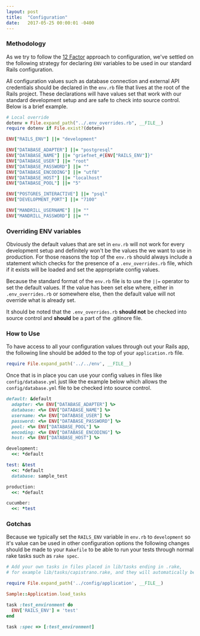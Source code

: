 ```yaml
---
layout: post
title:  "Configuration"
date:   2017-05-25 00:00:01 -0400
---
```


### Methodology

As we try to follow the [12 Factor](http://12factor.net/config) approach to configuration, we've settled on the following strategy for declaring `ENV` variables to be used in our standard Rails configuration.

All configuration values such as database connection and external API credentials should be declared in the `env.rb` file that lives at the root of the Rails project. These declarations will have values set that work with our standard development setup and are safe to check into source control.  Below is a brief example.

```ruby
# Local override
dotenv = File.expand_path("../.env_overrides.rb", __FILE__)
require dotenv if File.exist?(dotenv)

ENV["RAILS_ENV"] ||= "development"

ENV["DATABASE_ADAPTER"] ||= "postgresql"
ENV["DATABASE_NAME"] ||= "griefnet_#{ENV["RAILS_ENV"]}"
ENV["DATABASE_USER"] ||= "root"
ENV["DATABASE_PASSWORD"] ||= ""
ENV["DATABASE_ENCODING"] ||= "utf8"
ENV["DATABASE_HOST"] ||= "localhost"
ENV["DATABASE_POOL"] ||= "5"

ENV["POSTGRES_INTERACTIVE"] ||= "psql"
ENV["DEVELOPMENT_PORT"] ||= "7100"

ENV["MANDRILL_USERNAME"] ||= ""
ENV["MANDRILL_PASSWORD"] ||= ""
```

### Overriding ENV variables

Obviously the default values that are set in `env.rb` will not work for every development setup and definitely won't be the values the we want to use in production.  For those reasons the top of the `env.rb` should always include a statement which checks for the presence of a `.env_overrides.rb` file, which if it exists will be loaded and set the appropriate config values.

Because the standard format of the `env.rb` file is to use the `||=` operator to set the default values. If the value has been set else where, either in `.env_overrides.rb` or somewhere else, then the default value will not override what is already set.

It should be noted that the `.env_overrides.rb` **should not** be checked into source control and **should** be a part of the .gitinore file.

### How to Use

To have access to all your configuration values through out your Rails app, the following line should be added to the top of your `application.rb` file.

```ruby
require File.expand_path('../../env', __FILE__)
```

Once that is in place you can use your config values in files like `config/database.yml` just like the example below which allows the `config/database.yml` file to be checked into source control.

```ruby
default: &default
  adapter: <%= ENV["DATABASE_ADAPTER"] %>
  database: <%= ENV["DATABASE_NAME"] %>
  username: <%= ENV["DATABASE_USER"] %>
  password: <%= ENV["DATABASE_PASSWORD"] %>
  pool: <%= ENV["DATABASE_POOL"] %>
  encoding: <%= ENV["DATABASE_ENCODING"] %>
  host: <%= ENV["DATABASE_HOST"] %>

development:
  <<: *default

test: &test
  <<: *default
  database: sample_test

production:
  <<: *default

cucumber:
  <<: *test
```

### Gotchas

Because we typically set the `RAILS_ENV` variable in `env.rb` to `development` so it's value can be used in other configuration options the following changes should be made to your `Rakefile` to be able to run your tests through normal rake tasks such as `rake spec`.

```ruby
# Add your own tasks in files placed in lib/tasks ending in .rake,
# for example lib/tasks/capistrano.rake, and they will automatically be available to Rake.

require File.expand_path('../config/application', __FILE__)

Sample::Application.load_tasks

task :test_environment do
  ENV['RAILS_ENV'] = 'test'
end

task :spec => [:test_environment]
```
